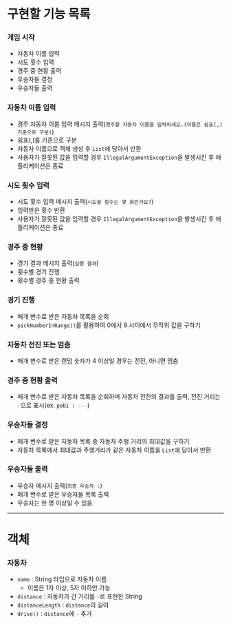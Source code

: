# 구현할 기능 목록

### 게임 시작

- 자동차 이름 입력
- 시도 횟수 입력
- 경주 중 현황 출력
- 우승자들 결정
- 우승자들 출력

### 자동차 이름 입력

- 경주 자동차 이름 입력 메시지 출력(`경주할 자동차 이름을 입력하세요.(이름은 쉼표(,) 기준으로 구분)`)
- 쉼표(,)를 기준으로 구분
- 자동차 이름으로 객체 생성 후 `List`에 담아서 반환
- 사용자가 잘못된 값을 입력할 경우 `IllegalArgumentException`을 발생시킨 후 애플리케이션은 종료

### 시도 횟수 입력

- 시도 횟수 입력 메시지 출력(`시도할 횟수는 몇 회인가요?`)
- 입력받은 횟수 반환
- 사용자가 잘못된 값을 입력할 경우 `IllegalArgumentException`을 발생시킨 후 애플리케이션은 종료

### 경주 중 현황

- 경기 결과 메시지 출력(`실행 결과`)
- 횟수별 경기 진행
- 횟수별 경주 중 현황 출력

### 경기 진행

- 매개 변수로 받은 자동차 목록을 순회
- `pickNumberInRange()`를 활용하여 0에서 9 사이에서 무작위 값을 구하기

### 자동차 전진 또는 멈춤

- 매개 변수로 받은 랜덤 숫자가 4 이상일 경우는 전진, 아니면 멈춤

### 경주 중 현황 출력

- 매개 변수로 받은 자동차 목록을 순회하며 자동차 전진의 결과를 출력, 전진 거리는 `-`으로 표시(ex. `pobi : ---`)

### 우승자들 결정

- 매개 변수로 받은 자동차 목록 중 자동차 주행 거리의 최대값을 구하기
- 자동차 목록에서 최대값과 주행거리가 같은 자동차 이름을 `List`에 담아서 반환

### 우승자들 출력

- 우승자 메시지 출력(`최종 우승자 :`)
- 매개 변수로 받은 우승자들 목록 출력
- 우승자는 한 명 이상일 수 있음

---

# 객체

### 자동차

- `name` : String 타입으로 자동차 이름
    - 이름은 1자 이상, 5자 이하만 가능
- `distance` : 자동차가 간 거리를 `-`로 표현한 String
- `distanceLength` : `distance`의 길이
- `drive()` : `distance`에 `-` 추가
